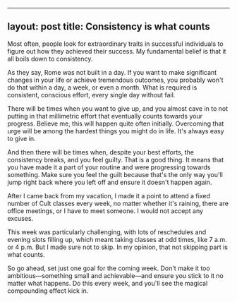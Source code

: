 
---
layout: post
title: Consistency is what counts
---

Most often, people look for extraordinary traits in successful individuals to figure out how they achieved their success. My fundamental belief is that it all boils down to consistency.

As they say, Rome was not built in a day. If you want to make significant changes in your life or achieve tremendous outcomes, you probably won't do that within a day, a week, or even a month. What is required is consistent, conscious effort, every single day without fail.

There will be times when you want to give up, and you almost cave in to not putting in that millimetric effort that eventually counts towards your progress. Believe me, this will happen quite often initially. Overcoming that urge will be among the hardest things you might do in life. It's always easy to give in.

And then there will be times when, despite your best efforts, the consistency breaks, and you feel guilty. That is a good thing. It means that you have made it a part of your routine and were progressing towards something. Make sure you feel the guilt because that's the only way you'll jump right back where you left off and ensure it doesn't happen again.

After I came back from my vacation, I made it a point to attend a fixed number of Cult classes every week, no matter whether it's raining, there are office meetings, or I have to meet someone. I would not accept any excuses.

This week was particularly challenging, with lots of reschedules and evening slots filling up, which meant taking classes at odd times, like 7 a.m. or 4 p.m. But I made sure not to skip. In my opinion, that not skipping part is what counts.

So go ahead, set just one goal for the coming week. Don't make it too ambitious—something small and achievable—and ensure you stick to it no matter what happens. Do this every week, and you'll see the magical compounding effect kick in.
